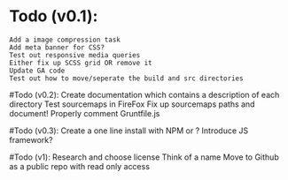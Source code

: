 # Todo (v0.1):
	Add a image compression task
	Add meta banner for CSS?
	Test out responsive media queries
	Either fix up SCSS grid OR remove it
	Update GA code
	Test out how to move/seperate the build and src directories 

#Todo (v0.2):
	Create documentation which contains a description of each directory
	Test sourcemaps in FireFox
	Fix up sourcemaps paths and document!
	Properly comment Gruntfile.js

#Todo (v0.3):
	Create a one line install with NPM or ?
	Introduce JS framework?

#Todo (v1):
	Research and choose license
	Think of a name
	Move to Github as a public repo with read only access